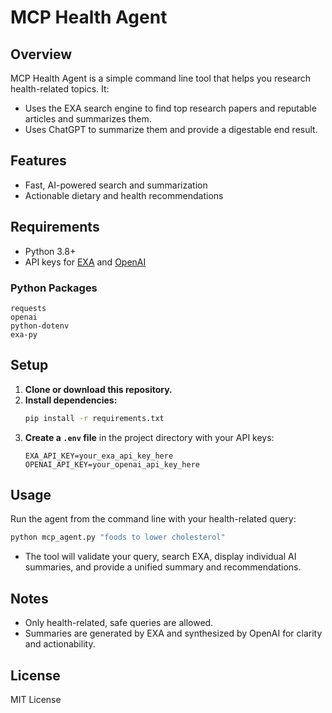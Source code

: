 # MCP Health Agent

## Overview
MCP Health Agent is a simple command line tool that helps you research health-related topics. It:
- Uses the EXA search engine to find top research papers and reputable articles and summarizes them.
- Uses ChatGPT to summarize them and provide a digestable end result.

## Features
- Fast, AI-powered search and summarization
- Actionable dietary and health recommendations

## Requirements
- Python 3.8+
- API keys for [EXA](https://exa.ai/) and [OpenAI](https://platform.openai.com/)

### Python Packages
```
requests
openai
python-dotenv
exa-py
```

## Setup
1. **Clone or download this repository.**
2. **Install dependencies:**
   ```sh
   pip install -r requirements.txt
   ```
3. **Create a `.env` file** in the project directory with your API keys:
   ```
   EXA_API_KEY=your_exa_api_key_here
   OPENAI_API_KEY=your_openai_api_key_here
   ```

## Usage
Run the agent from the command line with your health-related query:
```sh
python mcp_agent.py "foods to lower cholesterol"
```

- The tool will validate your query, search EXA, display individual AI summaries, and provide a unified summary and recommendations.

## Notes
- Only health-related, safe queries are allowed.
- Summaries are generated by EXA and synthesized by OpenAI for clarity and actionability.

## License
MIT License 